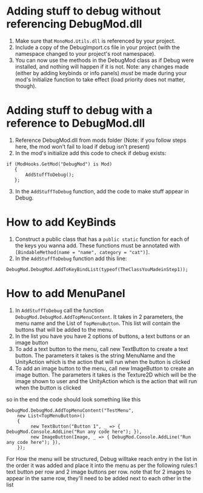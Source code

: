 # Adding stuff to debug without referencing DebugMod.dll
1. Make sure that `MonoMod.Utils.dll` is referenced by your project.
2. Include a copy of the DebugImport.cs file in your project (with the namespace changed to your project's root namespace).
3. You can now use the methods in the DebugMod class as if Debug were installed, and nothing will happen if it is not.
Note: any changes made (either by adding keybinds or info panels) *must* be made during your mod's Initialize function
to take effect (load priority does not matter, though).

# Adding stuff to debug with a reference to DebugMod.dll

1. Reference DebugMod.dll from mods folder (Note: if you follow steps here, the mod won't fail to load if debug isn't present)
2. In the mod's initialize add this code to check if debug exists:
 ```
if (ModHooks.GetMod("DebugMod") is Mod)
    {
        AddStuffToDebug();
    };
```
3. In the `AddStuffToDebug` function, add the code to make stuff appear in Debug. 

# How to add KeyBinds
1) Construct a public class that has a `public static` function for each of the keys you wanna add. These functions must be annotated with `[BindableMethod(name = "name", category = "cat")]`.
2) In the `AddStuffToDebug` function add this line: 
```
DebugMod.DebugMod.AddToKeyBindList(typeof(TheClassYouMadeinStep1));
```

# How to add MenuPanel
1. In `AddStuffToDebug` call the function `DebugMod.DebugMod.AddTopMenuContent`. It takes in 2 parameters, the menu name and the List of `TopMenuButton`. This list will contain the buttons that will be added to the menu.
2. In the list you have you have 2 options of buttons, a text buttons or an image button
  1. To add a text button to the menu, call new TextButton to create a text button. The parameters it takes is the string MenuName and the UnityAction<string> which is the action that will run when the button is clicked
  2. To add an image button to the menu, call new ImageButton to create an image button. The parameters it takes is the Texture2D which will be the image shown to user and the UnityAction<string> which is the action that will run when the button is clicked

so in the end the code should look something like this
```
DebugMod.DebugMod.AddTopMenuContent("TestMenu",
	new List<TopMenuButton>()
	{
		 new TextButton("Button 1", _ => { DebugMod.Console.AddLine("Run any code here"); }),
		 new ImageButton(Image, _ => { DebugMod.Console.AddLine("Run any code here"); }),
	});
```

For How the menu will be structured, Debug willtake reach entry in the list in the order it was added and place it into the menu as per the following rules:1 text button per row and 2 image buttons per row. note that for 2 images to appear in the same row, they'll need to be added next to each other in the list
			
